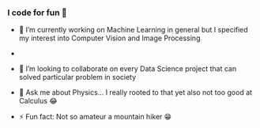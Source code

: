 ### I code for fun 👋



- 🔭 I’m currently working on Machine Learning in general but I specified my interest into Computer Vision and Image Processing 
- 
- 👯 I’m looking to collaborate on every Data Science project that can solved particular problem in society

- 💬 Ask me about Physics... I really rooted to that yet also not too good at Calculus 😂

- ⚡ Fun fact: Not so amateur a mountain hiker 😁

